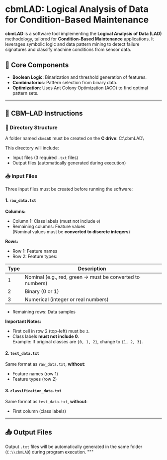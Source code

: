 # cbmLAD: Logical Analysis of Data for Condition-Based Maintenance

**cbmLAD** is a software tool implementing the **Logical Analysis of Data (LAD)** methodology, tailored for **Condition-Based Maintenance** applications. It leverages symbolic logic and data pattern mining to detect failure signatures and classify machine conditions from sensor data.

## 🔧 Core Components

- **Boolean Logic**: Binarization and threshold generation of features.
- **Combinatorics**: Pattern selection from binary data.
- **Optimization**: Uses Ant Colony Optimization (ACO) to find optimal pattern sets.

---

## 📁 CBM–LAD Instructions

### 📂 Directory Structure

A folder named `cbmLAD` must be created on the **C drive**: C:\cbmLAD\

This directory will include:
- Input files (3 required `.txt` files)
- Output files (automatically generated during execution)

### 📥 Input Files

Three input files must be created before running the software:

#### 1. `raw_data.txt`

**Columns:**
- Column 1: Class labels (must not include `0`)
- Remaining columns: Feature values  
  (Nominal values must be **converted to discrete integers**)

**Rows:**
- Row 1: Feature names
- Row 2: Feature types:

| Type | Description |
|------|-------------|
| 1    | Nominal (e.g., red, green → must be converted to numbers) |
| 2    | Binary (0 or 1) |
| 3    | Numerical (integer or real numbers) |

- Remaining rows: Data samples

**Important Notes:**
- First cell in row 2 (top-left) must be `3`.
- Class labels **must not include 0**.  
  Example: If original classes are `{0, 1, 2}`, change to `{1, 2, 3}`.

#### 2. `test_data.txt`

Same format as `raw_data.txt`, **without**:
- Feature names (row 1)
- Feature types (row 2)

#### 3. `classification_data.txt`

Same format as `test_data.txt`, **without**:
- First column (class labels)

---

## 📤 Output Files

Output `.txt` files will be automatically generated in the same folder (`C:\\cbmLAD`) during program execution.
"""



